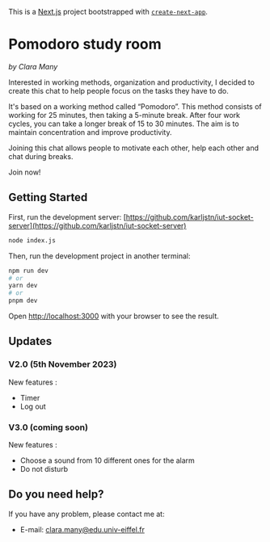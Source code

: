 This is a [Next.js](https://nextjs.org/) project bootstrapped with [`create-next-app`](https://github.com/vercel/next.js/tree/canary/packages/create-next-app).

# Pomodoro study room
*by Clara Many*

Interested in working methods, organization and productivity, I decided to create this chat to help people focus on the tasks they have to do.

It's based on a working method called “Pomodoro”. This method consists of working for 25 minutes, then taking a 5-minute break. After four work cycles, you can take a longer break of 15 to 30 minutes. The aim is to maintain concentration and improve productivity.

Joining this chat allows people to motivate each other, help each other and chat during breaks. 

Join now!

## Getting Started

First, run the development server: 
[https://github.com/karljstn/iut-socket-server](https://github.com/karljstn/iut-socket-server)

```bash
node index.js
```

Then, run the development project in another terminal:

```bash
npm run dev
# or
yarn dev
# or
pnpm dev
```

Open [http://localhost:3000](http://localhost:3000) with your browser to see the result.

## Updates
### V2.0 (5th November 2023)
New features : 
- Timer
- Log out

### V3.0 (coming soon)
New features : 
- Choose a sound from 10 different ones for the alarm 
- Do not disturb

## Do you need help?

If you have any problem, please contact me at:
-   E-mail: clara.many@edu.univ-eiffel.fr
